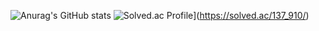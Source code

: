 ![Anurag's GitHub stats](https://github-readme-stats.vercel.app/api?username=hjeongb0320&show_icons=true&theme=radical)
![Solved.ac Profile](http://mazassumnida.wtf/api/v2/generate_badge?boj=137_910)](https://solved.ac/137_910/)

<!--

**hjeongb0320/hjeongb0320** is a ✨ _special_ ✨ repository because its `README.md` (this file) appears on your GitHub profile.

Here are some ideas to get you started:

- 🔭 I’m currently working on ...
- 🌱 I’m currently learning ...
- 👯 I’m looking to collaborate on ...
- 🤔 I’m looking for help with ...
- 💬 Ask me about ...
- 📫 How to reach me: ...
- 😄 Pronouns: ...
- ⚡ Fun fact: ...
-->
